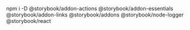 npm i -D @storybook/addon-actions @storybook/addon-essentials @storybook/addon-links @storybook/addons @storybook/node-logger @storybook/react
